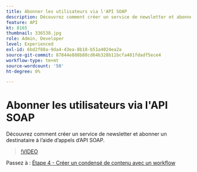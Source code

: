 ```yaml
---
title: Abonner les utilisateurs via l'API SOAP
description: Découvrez comment créer un service de newsletter et abonner un destinataire à l’aide d’appels d’API SOAP.
feature: API
kt: 8165
thumbnail: 336538.jpg
role: Admin, Developer
level: Experienced
exl-id: 6bd2f88a-9da4-43ea-8b18-b51a4024ea2a
source-git-commit: 87844e888b88cd64b328b11bcfa481fdadf5ece4
workflow-type: tm+mt
source-wordcount: '50'
ht-degree: 0%

---
```


# Abonner les utilisateurs via l&#39;API SOAP

Découvrez comment créer un service de newsletter et abonner un destinataire à l’aide d’appels d’API SOAP.

>[!VIDEO](https://video.tv.adobe.com/v/336538?quality=12)

Passez à : [Étape 4 - Créer un condensé de contenu avec un workflow](/help/tutorial-using-soap-apis/create-a-content-digest-overview.md)
